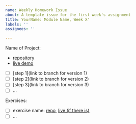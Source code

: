 ```yaml
---
name: Weekly Homework Issue
about: A template issue for the first week's assignment
title: YourName: Module Name, Week X'
labels: ''
assignees: ''

---
```


Name of Project:

* [repository](github.com/user-name/repo-name)
* [live demo](https://user-name.github.io/repo-name)

- [ ]  [step 1](link to branch for version 1)
- [ ]  [step 2](link to branch for version 2)
- [ ]  [step 3](link to branch for version 3)
- [ ]  ...

Exercises:

- [ ] exercise name: [repo](https://github.com/user-name/repo-name), [live (if there is)]()
- [ ] ...
